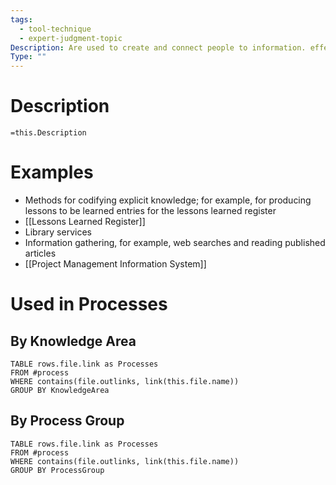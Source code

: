 ```yaml
---
tags:
  - tool-technique
  - expert-judgment-topic
Description: Are used to create and connect people to information. effective for sharing simple, unambiguous, codified explicit knowledge.
Type: ""
---
```

# Description
`=this.Description`
# Examples
- Methods for codifying explicit knowledge; for example, for producing lessons to be learned entries for the lessons learned register
- [[Lessons Learned Register]]
- Library services
- Information gathering, for example, web searches and reading published articles
- [[Project Management Information System]]
# Used in Processes
## By Knowledge Area
```dataview
TABLE rows.file.link as Processes
FROM #process 
WHERE contains(file.outlinks, link(this.file.name))
GROUP BY KnowledgeArea
```
## By Process Group
```dataview
TABLE rows.file.link as Processes
FROM #process 
WHERE contains(file.outlinks, link(this.file.name))
GROUP BY ProcessGroup
```

